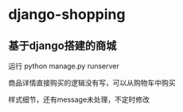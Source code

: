 # django-shopping
<h2>基于django搭建的商城</h2>
<p>运行 python manage.py runserver</p>
<p>商品详情直接购买的逻辑没有写，可以从购物车中购买</p>
<p>样式细节，还有message未处理，不定时修改</p>


